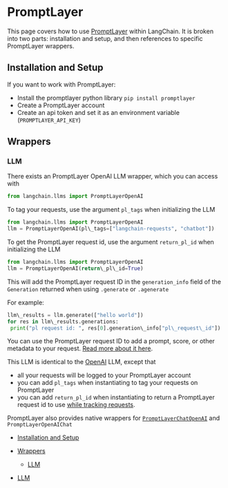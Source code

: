 # PromptLayer

This page covers how to use [PromptLayer](https://www.promptlayer.com) within LangChain.
It is broken into two parts: installation and setup, and then references to specific PromptLayer wrappers.

## Installation and Setup[​](#installation-and-setup "Direct link to Installation and Setup")

If you want to work with PromptLayer:

- Install the promptlayer python library `pip install promptlayer`
- Create a PromptLayer account
- Create an api token and set it as an environment variable (`PROMPTLAYER_API_KEY`)

## Wrappers[​](#wrappers "Direct link to Wrappers")

### LLM[​](#llm "Direct link to LLM")

There exists an PromptLayer OpenAI LLM wrapper, which you can access with

```python
from langchain.llms import PromptLayerOpenAI  

```

To tag your requests, use the argument `pl_tags` when initializing the LLM

```python
from langchain.llms import PromptLayerOpenAI  
llm = PromptLayerOpenAI(pl\_tags=["langchain-requests", "chatbot"])  

```

To get the PromptLayer request id, use the argument `return_pl_id` when initializing the LLM

```python
from langchain.llms import PromptLayerOpenAI  
llm = PromptLayerOpenAI(return\_pl\_id=True)  

```

This will add the PromptLayer request ID in the `generation_info` field of the `Generation` returned when using `.generate` or `.agenerate`

For example:

```python
llm\_results = llm.generate(["hello world"])  
for res in llm\_results.generations:  
 print("pl request id: ", res[0].generation\_info["pl\_request\_id"])  

```

You can use the PromptLayer request ID to add a prompt, score, or other metadata to your request. [Read more about it here](https://magniv.notion.site/Track-4deee1b1f7a34c1680d085f82567dab9).

This LLM is identical to the [OpenAI](/docs/ecosystem/integrations/openai.html) LLM, except that

- all your requests will be logged to your PromptLayer account
- you can add `pl_tags` when instantiating to tag your requests on PromptLayer
- you can add `return_pl_id` when instantiating to return a PromptLayer request id to use [while tracking requests](https://magniv.notion.site/Track-4deee1b1f7a34c1680d085f82567dab9).

PromptLayer also provides native wrappers for [`PromptLayerChatOpenAI`](/docs/integrations/chat/promptlayer_chatopenai.html) and `PromptLayerOpenAIChat`

- [Installation and Setup](#installation-and-setup)

- [Wrappers](#wrappers)

  - [LLM](#llm)

- [LLM](#llm)
